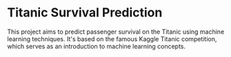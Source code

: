 # Titanic Survival Prediction
This project aims to predict passenger survival on the Titanic using machine learning techniques. It's based on the famous Kaggle Titanic competition, which serves as an introduction to machine learning concepts.
